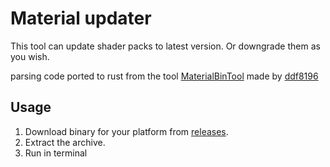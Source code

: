 # Material updater
This tool can update shader packs to latest version.
Or downgrade them as you wish.

parsing code ported to rust from the tool [MaterialBinTool](https://github.com/ddf8196/MaterialBinTool) made by [ddf8196](https://github.com/ddf8196)

## Usage
1. Download binary for your platform from [releases](https://github.com/mcbegamerxx954/material-updater/releases/latest).
2. Extract the archive.
3. Run in terminal

